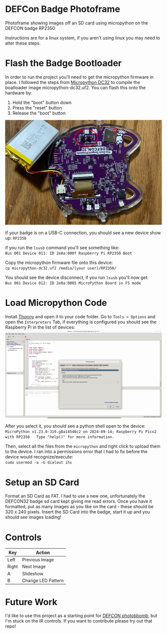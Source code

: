 # DEFCon Badge Photoframe
Photoframe showing images off an SD card using micropython on the DEFCON badge RP2350

Instructions are for a linux system, if you aren't using linux you may need to alter these steps.

# Flash the Badge Bootloader

In order to run the project you'll need to get the micropython firmware in place. I followed the steps from [Micropython DC32](
https://github.com/p0ns/micropython-dc32) to compile the boatloader image micropython-dc32.uf2. You can flash this onto the hardware by:
1. Hold the "boot" button down
2. Press the "reset" button
3. Release the "boot" button

![badge buttons](images/badge%20buttons.jpg)

If your badge is on a USB-C connection, you should see a new device show up:
`RP2350`

if you run the `lsusb` command you'll see something like:  
`Bus 001 Device 011: ID 2e8a:000f Raspberry Pi RP2350 Boot`  



Copy the micropython firmware file onto this device:  
`cp micropython-dc32.uf2 /media/[your user]/RP2350/`

You should see the device disconnect, if you run `lsusb` you'll now get:  
`Bus 001 Device 012: ID 2e8a:0005 MicroPython Board in FS mode`

# Load Micropython Code

Install [Thonny](https://thonny.org/) and open it to your code folder. Go to `Tools > Options` and open the `Interpreters` Tab, if everything is configured you should see the Raspberry Pi in the list of devices:
![Thonny Config](images/Thonny%20Config.png)

After you select it, you should see a python shell open to the device:  
``
MicroPython v1.23.0-319.g8a14546c2 on 2024-09-14; Raspberry Pi Pico2 with RP2350  
Type "help()" for more information.
``


Then, select all the files from the `micropython` and right click to upload them to the device. I ran into a permissions error that I had to fix before the device would recognize/execute:  
`sudo usermod -a -G dialout ihs`

# Setup an SD Card

Format an SD Card as FAT. I had to use a new one, unfortunately the DEFCON32 badge sd card kept giving me read errors. Once you have it formatted, put as many images as you like on the card - these should be 320 x 240 pixels. Insert the SD Card into the badge, start it up and you should see images loading!

# Controls

| Key | Action |
| --- | ----- |
| Left | Previous Image |
| Right | Next Image |
| A | Slideshow |
| B | Change LED Pattern |

# Future Work

I'd like to use this project as a starting point for [DEFCON photobbomb](https://github.com/nai1s/defcon-badge-photobomb), but I'm stuck on the IR controls. If you want to contribute please try out that repo!
